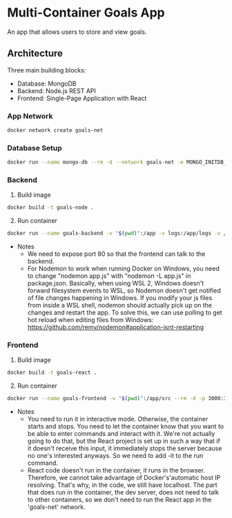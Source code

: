 # Multi-Container Goals App
An app that allows users to store and view goals.

## Architecture
Three main building blocks:
- Database: MongoDB
- Backend: Node.js REST API
- Frontend: Single-Page Application with React

### App Network
```bash
docker network create goals-net
```

### Database Setup
```bash
docker run --name mongo-db --rm -d --network goals-net -e MONGO_INITDB_ROOT_USERNAME=admin -e MONGO_INITDB_ROOT_PASSWORD=admin -v goals-app-data:/data/db mongo
```

### Backend
1. Build image
```bash
docker build -t goals-node .
```
2. Run container
```bash
docker run --name goals-backend -v "$(pwd)":/app -v logs:/app/logs -v /app/node_modules -d --rm -p 80:80 --network goals-net -e MONGODB_USERNAME=admin -e MONGODB_PASSWORD=admin goals-node
```
- Notes
  - We need to expose port 80 so that the frontend can talk to the backend.
  - For Nodemon to work when running Docker on Windows, you need to change "nodemon app.js" with "nodemon -L app.js" in package.json. Basically, when using WSL 2, Windows doesn't forward filesystem events to WSL, so Nodemon doesn't get notified of file changes happening in Windows. If you modify your js files from inside a WSL shell, nodemon should actually pick up on the changes and restart the app. To solve this, we can use polling to get hot reload when editing files from Windows: https://github.com/remy/nodemon#application-isnt-restarting

### Frontend
1. Build image
```bash
docker build -t goals-react .
```
2. Run container
```bash
docker run --name goals-frontend -v "$(pwd)":/app/src --rm -d -p 3000:3000 -it goals-react
```
- Notes
  - You need to run it in interactive mode. Otherwise, the container starts and stops. 
You need to let the container know that you want to be able to enter commands and interact with it. We're not actually going to do that, but the React project is set up in such a way that if it doesn't receive this input, it immediately stops the server because no one's interested anyways. So we need to add -it to the run command.
   - React code doesn't run in the container, it runs in the browser. Therefore, we cannot take advantage of Docker's'automatic host IP resolving. That's why, in the code, we still have localhost. The part that does run in the container, the dev server, does not need to talk to other containers, so we don't need to run the React app in the 'goals-net' network.

